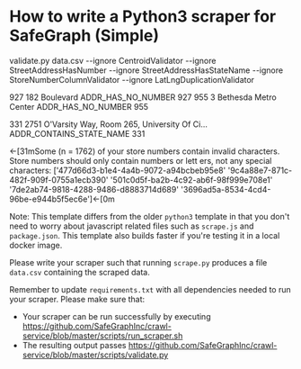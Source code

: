 # How to write a Python3 scraper for SafeGraph (Simple)
validate.py data.csv --ignore CentroidValidator --ignore StreetAddressHasNumber --ignore StreetAddressHasStateName --ignore StoreNumberColumnValidator --ignore LatLngDuplicationValidator

927            182 Boulevard  ADDR_HAS_NO_NUMBER        927
955  3 Bethesda Metro Center  ADDR_HAS_NO_NUMBER        955

331  2751 O'Varsity Way, Room 265, University Of Ci...  ADDR_CONTAINS_STATE_NAME        331

←[31mSome (n = 1762) of your store numbers contain invalid characters. Store numbers should only contain numbers or lett
ers, not any special characters: ['477d66d3-b1e4-4a4b-9072-a94bcbeb95e8'
 '9c4a88e7-871c-482f-909f-0755a1ecb390'
 '501c0d5f-ba2b-4c92-ab6f-98f999e708e1'
 '7de2ab74-9818-4288-9486-d8883714d689'
 '3696ad5a-8534-4cd4-96be-e944b5f5ec6e']←[0m


Note: This template differs from the older `python3` template in that you don't need to worry about javascript related files such as `scrape.js` and `package.json`. This template also builds faster if you're testing it in a local docker image.

Please write your scraper such that running `scrape.py` produces a file `data.csv` containing the scraped data.

Remember to update `requirements.txt` with all dependencies needed to run your scraper. 
Please make sure that:
* Your scraper can be run successfully by executing https://github.com/SafeGraphInc/crawl-service/blob/master/scripts/run_scraper.sh 
* The resulting output passes https://github.com/SafeGraphInc/crawl-service/blob/master/scripts/validate.py
